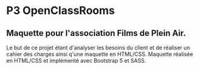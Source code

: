 # P3 OpenClassRooms
Maquette pour l'association Films de Plein Air.
-----
Le but de ce projet étant d'analyser les besoins du client et de réaliser un cahier des charges ainsi q'une maquette en HTML/CSS.
Maquette réalisée en HTML/CSS et implémenté avec Bootstrap 5 et SASS. 
